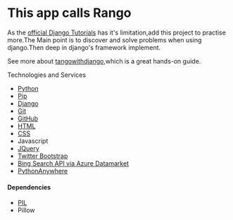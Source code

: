 # This app calls Rango

As the [official Django Tutorials](https://docs.djangoproject.com/en/1.7/intro/tutorial01/) has it's limitation,add this
project to practise more.The Main point is to discover and solve problems when using django.Then deep in
django's framework implement.

See more about [tangowithdjango](http://www.tangowithdjango.com),which is a great hands-on guide.

Technologies and Services
- [Python]( http://www.python.org)
- [Pip](http://www.pip-installer.org)
- [Django]( https://www.djangoproject.com)
- [Git]( http://git-scm.com)
- [GitHub]( https://github.com)
- [HTML]( http://www.w3.org/html/)
- [CSS]( http://www.w3.org/Style/CSS/)
- Javascript
- [JQuery]( http://jquery.com)
- [Twitter Bootstrap]( http://getbootstrap.com/)
- [Bing Search API via Azure Datamarket]( http://datamarket.azure.com)
- [PythonAnywhere]( https://www.pythonanywhere.com)


#### Dependencies
- [PIL](http://pythonware.com/products/pil/)
- Pillow
